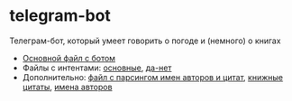 # telegram-bot
Телеграм-бот, который умеет говорить о погоде и (немного) о книгах

- [Основной файл с ботом](https://github.com/piratesdragon/telegram-bot/blob/901cc5f4fc4b2a41ca2143861e535e278cb599bf/telegram_bot_final.ipynb) 
- Файлы с интентами: [основные](https://github.com/piratesdragon/telegram-bot/blob/901cc5f4fc4b2a41ca2143861e535e278cb599bf/intents.json), [да-нет](https://github.com/piratesdragon/telegram-bot/blob/main/my_intents.json)
- Дополнительно: [файл с парсингом имен авторов и цитат](https://github.com/piratesdragon/telegram-bot/blob/3726b3cdf1fe985713a11f5c047eb6d9661144e2/parsing_of_quotes_and_authors.ipynb), [книжные цитаты](https://github.com/piratesdragon/telegram-bot/blob/3726b3cdf1fe985713a11f5c047eb6d9661144e2/quotes_reading.txt), [имена авторов](https://github.com/piratesdragon/telegram-bot/blob/3726b3cdf1fe985713a11f5c047eb6d9661144e2/authors_surnames.txt)
